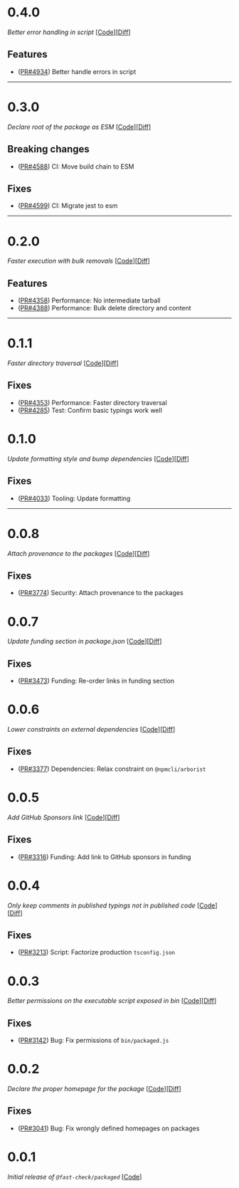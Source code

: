 # 0.4.0

_Better error handling in script_
[[Code](https://github.com/dubzzz/fast-check/tree/packaged%2Fv0.4.0)][[Diff](https://github.com/dubzzz/fast-check/compare/packaged%2Fv0.3.0...packaged%2Fv0.4.0)]

## Features

- ([PR#4934](https://github.com/dubzzz/fast-check/pull/4934)) Better handle errors in script

---

# 0.3.0

_Declare root of the package as ESM_
[[Code](https://github.com/dubzzz/fast-check/tree/packaged%2Fv0.3.0)][[Diff](https://github.com/dubzzz/fast-check/compare/packaged%2Fv0.2.0...packaged%2Fv0.3.0)]

## Breaking changes

- ([PR#4588](https://github.com/dubzzz/fast-check/pull/4588)) CI: Move build chain to ESM

## Fixes

- ([PR#4599](https://github.com/dubzzz/fast-check/pull/4599)) CI: Migrate jest to esm

---

# 0.2.0

_Faster execution with bulk removals_
[[Code](https://github.com/dubzzz/fast-check/tree/packaged%2Fv0.2.0)][[Diff](https://github.com/dubzzz/fast-check/compare/packaged%2Fv0.1.1...packaged%2Fv0.2.0)]

## Features

- ([PR#4358](https://github.com/dubzzz/fast-check/pull/4358)) Performance: No intermediate tarball
- ([PR#4388](https://github.com/dubzzz/fast-check/pull/4388)) Performance: Bulk delete directory and content

---

# 0.1.1

_Faster directory traversal_
[[Code](https://github.com/dubzzz/fast-check/tree/packaged%2Fv0.1.1)][[Diff](https://github.com/dubzzz/fast-check/compare/packaged%2Fv0.1.0...packaged%2Fv0.1.1)]

## Fixes

- ([PR#4353](https://github.com/dubzzz/fast-check/pull/4353)) Performance: Faster directory traversal
- ([PR#4285](https://github.com/dubzzz/fast-check/pull/4285)) Test: Confirm basic typings work well

# 0.1.0

_Update formatting style and bump dependencies_
[[Code](https://github.com/dubzzz/fast-check/tree/packaged%2Fv0.1.0)][[Diff](https://github.com/dubzzz/fast-check/compare/packaged%2Fv0.0.8...packaged%2Fv0.1.0)]

## Fixes

- ([PR#4033](https://github.com/dubzzz/fast-check/pull/4033)) Tooling: Update formatting

---

# 0.0.8

_Attach provenance to the packages_
[[Code](https://github.com/dubzzz/fast-check/tree/packaged%2Fv0.0.8)][[Diff](https://github.com/dubzzz/fast-check/compare/packaged%2Fv0.0.7...packaged%2Fv0.0.8)]

## Fixes

- ([PR#3774](https://github.com/dubzzz/fast-check/pull/3774)) Security: Attach provenance to the packages

# 0.0.7

_Update funding section in package.json_
[[Code](https://github.com/dubzzz/fast-check/tree/packaged%2Fv0.0.7)][[Diff](https://github.com/dubzzz/fast-check/compare/packaged%2Fv0.0.6...packaged%2Fv0.0.7)]

## Fixes

- ([PR#3473](https://github.com/dubzzz/fast-check/pull/3473)) Funding: Re-order links in funding section

# 0.0.6

_Lower constraints on external dependencies_
[[Code](https://github.com/dubzzz/fast-check/tree/packaged%2Fv0.0.6)][[Diff](https://github.com/dubzzz/fast-check/compare/packaged%2Fv0.0.5...packaged%2Fv0.0.6)]

## Fixes

- ([PR#3377](https://github.com/dubzzz/fast-check/pull/3377)) Dependencies: Relax constraint on `@npmcli/arborist`

# 0.0.5

_Add GitHub Sponsors link_
[[Code](https://github.com/dubzzz/fast-check/tree/packaged%2Fv0.0.5)][[Diff](https://github.com/dubzzz/fast-check/compare/packaged%2Fv0.0.4...packaged%2Fv0.0.5)]

## Fixes

- ([PR#3316](https://github.com/dubzzz/fast-check/pull/3316)) Funding: Add link to GitHub sponsors in funding

# 0.0.4

_Only keep comments in published typings not in published code_
[[Code](https://github.com/dubzzz/fast-check/tree/packaged%2Fv0.0.4)][[Diff](https://github.com/dubzzz/fast-check/compare/packaged%2Fv0.0.3...packaged%2Fv0.0.4)]

## Fixes

- ([PR#3213](https://github.com/dubzzz/fast-check/pull/3213)) Script: Factorize production `tsconfig.json`

# 0.0.3

_Better permissions on the executable script exposed in bin_
[[Code](https://github.com/dubzzz/fast-check/tree/packaged%2Fv0.0.3)][[Diff](https://github.com/dubzzz/fast-check/compare/packaged%2Fv0.0.2...packaged%2Fv0.0.3)]

## Fixes

- ([PR#3142](https://github.com/dubzzz/fast-check/pull/3142)) Bug: Fix permissions of `bin/packaged.js`

# 0.0.2

_Declare the proper homepage for the package_
[[Code](https://github.com/dubzzz/fast-check/tree/packaged%2Fv0.0.2)][[Diff](https://github.com/dubzzz/fast-check/compare/packaged%2Fv0.0.1...packaged%2Fv0.0.2)]

## Fixes

- ([PR#3041](https://github.com/dubzzz/fast-check/pull/3041)) Bug: Fix wrongly defined homepages on packages

# 0.0.1

_Initial release of `@fast-check/packaged`_
[[Code](https://github.com/dubzzz/fast-check/tree/packaged%2Fv0.0.1)]
